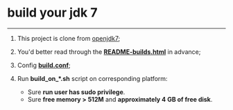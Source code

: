 # build your jdk 7

---

1. This project is clone from [openjdk7](http://download.java.net/openjdk/jdk7/);

2. You'd better read through the [**README-builds.html**](README-builds.html) in advance;

3. Config [**build.conf**](build.conf);

4. Run **build_on_*.sh** script on corresponding platform:

    + Sure **run user has sudo privilege**.
    + Sure **free memory > 512M** and **approximately 4 GB of free disk**.